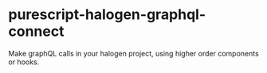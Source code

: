 # purescript-halogen-graphql-connect

Make graphQL calls in your halogen project, using higher order components or hooks. 
